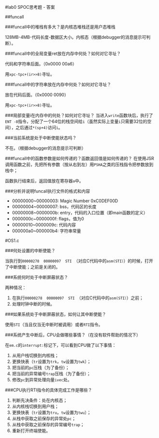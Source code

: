 #lab0 SPOC思考题 - 答案

##funcall

###funcall中的堆栈有多大？是内核态堆栈还是用户态堆栈

128MB-4MB-代码长度-数据区大小。内核态（根据debugger的消息提示可判断）。

###funcall中的全局变量ret放在内存中何处？如何对它寻址？

代码和字符串后面。（0x0000 00a6）

用`xpc-tpc+(ir>>8)`寻址。

###funcall中的字符串放在内存中何处？如何对它寻址？

放在代码后面。（0x0000 0090）

用`xpc-tpc+(ir>>8)`寻址。

###局部变量i在内存中的何处？如何对它寻址？
当进入`write`函数块后，执行了`ENT -8`指令，分配了一个64位的栈空间给`i`（虽然实际上变量`i`只需要32位的空间），之后通过`*(sp+4)`访问`i`。

###当前系统是处于中断使能状态吗？

不在。（根据debugger的消息提示可判断）

###funcall中的函数参数是如何传递的？函数返回值是如何传递的？
在使用JSR调用函数之前，先把所有参数（按从右到左）用`PSHA`之类的压栈指令把参数放到栈中；

函数执行结束后，返回值放在寄存器`a`中。

###分析并说明funcall执行文件的格式和内容

- 00000000~00000003: Magic Number 0xC0DEF00D
- 00000004~00000007: bss，代码区的长度
- 00000008~0000000b: entry，代码的入口位置（即main函数的定义）
- 0000000c~0000000f: flags，值为0
- 00000010~0000009c: 代码内容
- 000000a0~000000b4: 字符串常量

#OS1.c

###何处设置的中断使能？

当执行到`00000278  00000097  STI `（对应C代码中的`asm(STI）`）的时候，打开了中断使能；之前是关闭的。

###系统何时处于中断屏蔽状态？

两种情况：

1. 在执行`00000278  00000097  STI `（对应C代码中的`asm(STI）`）之前；
2. 处理时钟中断的时候。

###如果系统处于中断屏蔽状态，如何让其中断使能？

使用`STI`（当且仅当无中断时被调用）或者`RTI`指令。

###系统产生中断后，CPU会做哪些事情？（在没有软件帮助的情况下）

在`em.c`的`interrupt:`标记下，可以看到CPU做了以下事情：

1. 从用户栈切换到内核栈；
2. 更换快表（`tr`设置为`trk`，`tw`设置为`twk`）；
3. 把当前的`pc`压栈（为了备份）；
4. 把当前的异常编号`trap`压栈（为了备份）；
5. 修改`pc`到异常处理向量`ivec`处。

###CPU执行RTI指令的具体完成工作是哪些？

1. 判断先决条件：处在内核态；
2. 从内核栈切换到用户栈；
3. 更换快表（`tr`设置为`tru`，`tw`设置为`twu`）；
4. 从栈中获取之前保存的异常处`pc`；
5. 从栈中获取之前保存的异常编号`trap`；
6. 重新打开终端使能。
